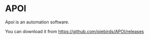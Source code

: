 # APOI

Apoi is an automation software.

You can download it from https://github.com/piebirds/APOI/releases
